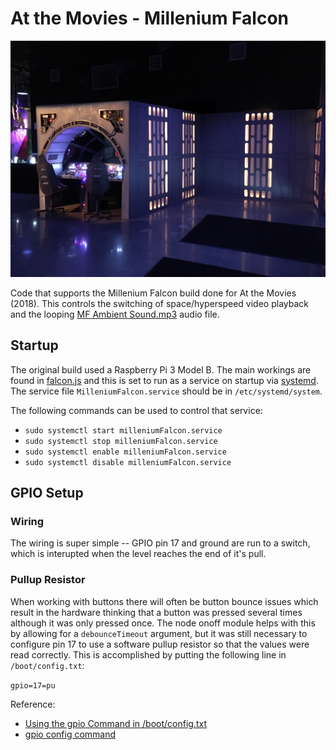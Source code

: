 # At the Movies - Millenium Falcon

![Millenium Falcon](./media/MilleniumFalcon.jpg)

Code that supports the Millenium Falcon build done for At the Movies (2018). This controls the switching of space/hyperspeed video playback and the looping [MF Ambient Sound.mp3](./media/MF_Ambient_Sound.mp3) audio file.

## Startup

The original build used a Raspberry Pi 3 Model B. The main workings are found in [falcon.js](./falcon.js) and this is set to run as a service on startup via [systemd](https://www.raspberrypi.org/documentation/linux/usage/systemd.md). The service file `MilleniumFalcon.service` should be in `/etc/systemd/system`.

The following commands can be used to control that service:

* `sudo systemctl start milleniumFalcon.service`
* `sudo systemctl stop milleniumFalcon.service`
* `sudo systemctl enable milleniumFalcon.service`
* `sudo systemctl disable milleniumFalcon.service`

## GPIO Setup

### Wiring

The wiring is super simple -- GPIO pin 17 and ground are run to a switch, which is interupted
when the level reaches the end of it's pull.

### Pullup Resistor

When working with buttons there will often be button bounce issues which result in the hardware thinking that a button was pressed several times although it was only pressed once. The node onoff module helps with this by allowing for a `debounceTimeout` argument, but it was still necessary to configure pin 17 to use a software pullup resistor so that the values were read correctly. This is accomplished by putting the following line in `/boot/config.txt`:

`gpio=17=pu`

Reference:

* [Using the gpio Command in /boot/config.txt](https://www.npmjs.com/package/onoff#using-the-gpio-command-in-bootconfigtxt)
* [gpio config command](https://www.raspberrypi.org/forums/viewtopic.php?f=117&t=208748)